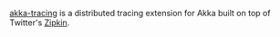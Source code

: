 [akka-tracing](https://github.com/levkhomich/akka-tracing/wiki/Home) is a distributed tracing extension for Akka built on top of Twitter's [Zipkin](http://twitter.github.io/zipkin/).